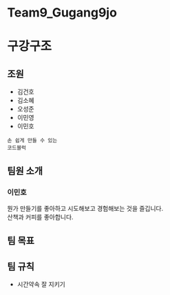 # Team9_Gugang9jo
# 구강구조
## 조원
* 김건호
* 김소혜
* 오성준
* 이민영
* 이민호

```
손 쉽게 만들 수 있는
코드블럭
```

## 팀원 소개
### 이민호
뭔가 만들기를 좋아하고 시도해보고 경험해보는 것을 즐깁니다. <br/>
산책과 커피를 좋아합니다.



## 팀 목표

 
## 팀 규칙
* 시간약속 잘 지키기

